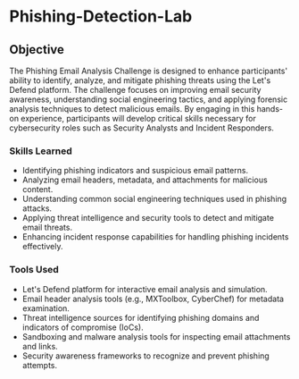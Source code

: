 # Phishing-Detection-Lab

## Objective

The Phishing Email Analysis Challenge is designed to enhance participants' ability to identify, analyze, and mitigate phishing threats using the Let's Defend platform. The challenge focuses on improving email security awareness, understanding social engineering tactics, and applying forensic analysis techniques to detect malicious emails. By engaging in this hands-on experience, participants will develop critical skills necessary for cybersecurity roles such as Security Analysts and Incident Responders.

### Skills Learned

- Identifying phishing indicators and suspicious email patterns.
- Analyzing email headers, metadata, and attachments for malicious content.
- Understanding common social engineering techniques used in phishing attacks.
- Applying threat intelligence and security tools to detect and mitigate email threats.
- Enhancing incident response capabilities for handling phishing incidents effectively.

  
### Tools Used

- Let's Defend platform for interactive email analysis and simulation.
- Email header analysis tools (e.g., MXToolbox, CyberChef) for metadata examination.
- Threat intelligence sources for identifying phishing domains and indicators of compromise (IoCs).
- Sandboxing and malware analysis tools for inspecting email attachments and links.
- Security awareness frameworks to recognize and prevent phishing attempts.
